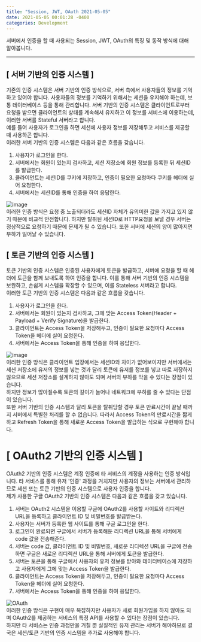 ```yaml
---
title: "Session, JWT, OAuth 2021-05-05"
date: 2021-05-05 00:01:28 -0400
categories: Development
---
```


서버에서 인증을 할 때 사용되는 Session, JWT, OAuth의 특징 및 동작 방식에 대해 알아봅니다.
<hr/>

## [ 서버 기반의 인증 시스템 ]
기존의 인증 시스템은 서버 기반의 인증 방식으로, 서버 측에서 사용자들의 정보를 기억하고 있어야 합니다. 사용자들의 정보를 기억하기 위해서는 세션을 유지해야 하는데, 보통 데이터베이스 등을 통해 관리합니다.
서버 기반의 인증 시스템은 클라이언트로부터 요청을 받으면 클라이언트의 상태를 계속해서 유지하고 이 정보를 서비스에 이용하는데, 이러한 서버를 Stateful 서버라고 합니다.
<br>
예를 들어 사용자가 로그인을 하면 세션에 사용자 정보를 저장해두고 서비스를 제공할 때 사용하곤 합니다. 
<br>
이러한 서버 기반의 인증 시스템은 다음과 같은 흐름을 갖습니다.
<br>

1. 사용자가 로그인을 한다.
2. 서버에서는 회원이 있는지 검사하고, 세션 저장소에 회원 정보를 등록한 뒤 세션ID를 발급한다.
3. 클라이언트는 세션ID를 쿠키에 저장하고, 인증이 필요한 요청마다 쿠키를 헤더에 실어 요청한다.
4. 서버에서는 세션ID를 통해 인증을 하여 응답한다.

![image](https://user-images.githubusercontent.com/52072077/117237272-8c144280-ae65-11eb-8556-267b8c039d0b.png)
<br>
이러한 인증 방식은 요청 중 노출되더라도 세션ID 자체가 유의미한 값을 가지고 있지 않기 때문에 비교적 안전합니다. 하지만 탈취된 세션ID로 HTTP요청을 보낼 경우 서버는 정상적으로 요청하기 때문에 문제가 될 수 있습니다. 또한 서버에 세션의 양이 많아지면 부하가 일어날 수 있습니다.
<br>

## [ 토큰 기반의 인증 시스템 ]
토큰 기반의 인증 시스템은 인증된 사용자에게 토큰을 발급하고, 서버에 요청을 할 때 헤더에 토큰을 함께 보내도록 하여 인증을 합니다. 이를 통해 서버 기반의 인증 시스템을 보완하고, 손쉽게 시스템을 확장할 수 있으며, 이를 Stateless 서버라고 합니다.
<br>
이러한 토큰 기반의 인증 시스템은 다음과 같은 흐름을 갖습니다.
<br>

1. 사용자가 로그인을 한다.
2. 서버에서는 회원이 있는지 검사하고, 그에 맞는 Access Token(Header + Payload + Verify Signature)을 발급한다.
3. 클라이언트는 Access Token을 저장해두고, 인증이 필요한 요청마다 Access Token을 헤더에 실어 요청한다.
4. 서버에서는 Access Token을 통해 인증을 하여 응답한다.

![image](https://user-images.githubusercontent.com/52072077/117238619-35f4ce80-ae68-11eb-88f0-ff9d8ea6564d.png)
<br>
이러한 인증 방식은 클라이언트 입장에서는 세션ID와 차이가 없어보이지만 서버에서는 세션 저장소에 유저의 정보를 넣는 것과 달리 토큰에 유저를 정보를 넣고 따로 저장하지 않으므로 세션 저장소를 설계하지 않아도 되며 서버의 부하를 막을 수 있다는 장점이 있습니다. 
<br>
하지만 정보가 많아질수록 토큰의 길이가 늘어나 네트워크에 부하를 줄 수 있다는 단점이 있습니다.
<br>
또한 서버 기반의 인증 시스템과 달리 토큰을 탈취당할 경우 토큰 만료시간이 끝날 때까지 서버에서 특별한 처리를 할 수 없습니다. 따라서 Access Token의 만료시간을 짧게하고 Refresh Token을 통해 새로운 Access Token을 발급하는 식으로 구현해야 합니다.

# [ OAuth2 기반의 인증 시스템 ]
OAuth2 기반의 인증 시스템은 계정 인증에 타 서비스의 계정을 사용하는 인증 방식입니다. 타 서비스를 통해 유저 '인증' 과정을 거치지만 사용자의 정보는 서버에서 관리하므로 세션 또는 토큰 기반의 인증 시스템으로 사용자 인증을 합니다.
<br>
제가 사용한 구글 OAuth2 기반의 인증 시스템은 다음과 같은 흐름을 갖고 있습니다.
<br>

1. 서버는 OAuth2 시스템을 이용할 구글에 OAuth2를 사용할 사이트와 리디렉션 URL을 등록하고 클라이언트 ID 및 비밀번호를 발급받는다.
2. 사용자는 서버가 등록한 웹 사이트를 통해 구글 로그인을 한다.
3. 로그인이 완료되면 구글에서 서버가 등록해둔 리디렉션 URL을 통해 서버에게 code 값을 전송해준다.
4. 서버는 code 값, 클라이언트 ID 및 비밀번호, 새로운 리디렉션 URL을 구글에 전송하면 구글은 새로운 리디렉션 URL을 통해 서버에게 토큰을 발급한다.
5. 서버는 토큰을 통해 구글에서 사용자의 유저 정보를 받아와 데이터베이스에 저장하고 사용자에게 그에 맞는 Access Token을 발급한다.
6. 클라이언트는 Access Token을 저장해두고, 인증이 필요한 요청마다 Access Token을 헤더에 실어 요청한다.
7. 서버에서는 Access Token을 통해 인증을 하여 응답한다. 

![OAuth](https://user-images.githubusercontent.com/52072077/117242476-4f017d80-ae70-11eb-94d1-9f2c1c9a262e.png)
<br>
이러한 인증 방식은 구현이 매우 복잡하지만 사용자가 새로 회원가입을 하지 않아도 되며 OAuth2를 제공하는 서비스의 특정 API를 사용할 수 있다는 장점이 있습니다.
<br>
하지만 타 서비스는 인증 과정만을 거칠 뿐 실질적인 유저 관리는 서버가 해야하므로 결국은 세션/토큰 기반의 인증 시스템을 추가로 사용해야 합니다.